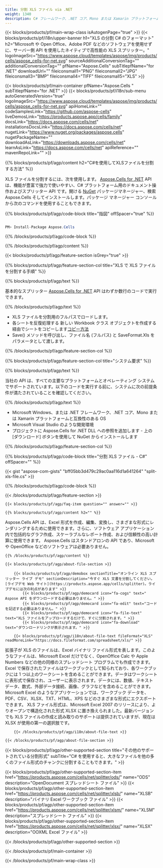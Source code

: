 ```yaml
---
title: 分割 XLS ファイル via .NET
weight: 1340
description: C# フレームワーク、.NET コア、Mono または Xamarin プラットフォームで XLS ドキュメントを分割するための C# ソース コード。
---
```

{{< blocks/products/pf/main-wrap-class isAutogenPage="true" >}}
{{< blocks/products/pf/i18n/upper-banner h1="XLS の分割 C# のフォーマット" h2="Microsoft や Open Office、Adobe PDF などのソフトウェアを使用せずに、サーバー側 API を使用したネイティブで高性能の XLS スプリッター。" logoImageSrc="https://www.aspose.cloud/templates/aspose/img/products/cells/aspose_cells-for-net.svg" sourceAdditionalConversionTag="" additionalConversionTag="" pfName="Aspose.Cells" subTitlepfName="for .NET" downloadUrl="" fileiconsmall1="PNG" fileiconsmall2="JPG" fileiconsmall3="BMP" fileiconsmall4="TIFF" fileiconsmall5="XLS" >}}

{{< blocks/products/pf/main-container pfName="Aspose.Cells " subTitlepfName="for .NET" >}}
{{< blocks/products/pf/i18n/sub-menu autoGeneratedVersion="true" logoImageSrc="https://www.aspose.cloud/templates/aspose/img/products/cells/aspose_cells-for-net.svg" apiHomeLink="" codeSamplesLink="https://github.com/aspose-cells" liveDemosLink="https://products.aspose.app/cells/family" docsLink="https://docs.aspose.com/cells/net" installationsDocsLink="https://docs.aspose.com/cells/net" nugetLink="https://www.nuget.org/packages/aspose.cells" nugetPackageName="" downloadAsLink="https://downloads.aspose.com/cells/net" learnAsLink="https://docs.aspose.com/cells/net" apiReference="" mavenRepoLink="" >}}

{{% blocks/products/pf/agp/content h2="C#を使用してXLSファイルを分割する方法" %}}

XLS ファイルを分割するには、次を使用します。
 [Aspose.Cells for .NET](https://products.aspose.com/cells/net) 
API は、機能が豊富で強力で使いやすい、C# プラットフォーム用のドキュメント操作およびスプリッター API です。開ける
 [NuGet](https://www.nuget.org/packages/aspose.cells) 
パッケージマネージャー、検索
 Aspose.Cells 
そしてインストールします。パッケージ マネージャー コンソールから次のコマンドを使用することもできます。

{{% blocks/products/pf/agp/code-block title="指図" offSpacer="true" %}}

```cs

PM> Install-Package Aspose.Cells

```

{{% /blocks/products/pf/agp/code-block %}}

{{% /blocks/products/pf/agp/content %}}

{{< blocks/products/pf/agp/feature-section isGrey="true" >}}

{{% blocks/products/pf/agp/feature-section-col title="XLS で XLS ファイルを分割する手順" %}}

{{% blocks/products/pf/agp/text %}}

基本的なスプリッター
 [Aspose.Cells for .NET](https://products.aspose.com/cells/net) 
API はわずか数行のコードで実行できます。

{{% /blocks/products/pf/agp/text %}}

+ XLS ファイルを分割用のフルパスでロードします。
+ 各シートを反復処理する
新しい Workbook クラス オブジェクトを作成する
 経由でシートをコピーします[コピー方法](https://reference.aspose.com/cells/net/aspose.cells/worksheet/methods/copy)
+ Save() メソッドを呼び出し、ファイル名 (フルパス) と SaveFormat.Xls をパラメータとして渡します。

{{% /blocks/products/pf/agp/feature-section-col %}}

{{% blocks/products/pf/agp/feature-section-col title="システム要求" %}}

{{% blocks/products/pf/agp/text %}}

当社の API は、すべての主要なプラットフォームとオペレーティング システムでサポートされています。以下のコードを実行する前に、システムに次の前提条件が満たされていることを確認してください。

{{% /blocks/products/pf/agp/text %}}

- Microsoft Windows、または .NET フレームワーク、.NET コア、Mono または Xamarin プラットフォームと互換性のある OS
-  Microsoft Visual Studio のような開発環境
- プロジェクトに Aspose.Cells for .NET DLL への参照を追加します - 上の [ダウンロード] ボタンを使用して NuGet からインストールします

{{% /blocks/products/pf/agp/feature-section-col %}}

{{% blocks/products/pf/agp/code-block title="分割 XLS ファイル - C#" offSpacer="" %}}

{{< gist "aspose-com-gists" "bff05bb3d479c29ac0aa116d1a641264" "split-xls-file.cs" >}}

{{% /blocks/products/pf/agp/code-block %}}

{{< /blocks/products/pf/agp/feature-section >}}

    {{< blocks/products/pf/agp/faq-item question="" answer="" >}}
 

<!-- aboutfile Starts -->

    {{% blocks/products/pf/agp/content h2="" %}}

 Aspose.Cells API は、Excel 形式を作成、編集、変換し、さまざまな形式にレンダリングするために使用できます。さらに、ソフトウェア アプリケーション内で包括的なグラフ作成、スケーラブルなレポート作成、および信頼性の高い計算に使用できます。 Aspose.Cells はスタンドアロンの API であり、Microsoft や OpenOffice などのソフトウェアは必要ありません。



    {{% /blocks/products/pf/agp/content %}}

    {{< blocks/products/pf/agp/about-file-section >}}

        {{< blocks/products/pf/agp/demobox sectionTitle="オンライン XLS スプリッター ライブ デモ" sectionDescription="今すぐ XLS 文書を分割してください。[ライブデモ Web サイト](https://products.aspose.app/cells/splitter)。ライブデモには次の利点があります" >}}
            {{< blocks/products/pf/agp/democard icon="fa-cogs" text=" Aspose API をダウンロードする必要はありません。" >}}
            {{< blocks/products/pf/agp/democard icon="fa-edit" text="コードを記述する必要はありません。" >}}
            {{< blocks/products/pf/agp/democard icon="fa-file-text" text="XLS ファイルをアップロードするだけで、すぐに分割されます。" >}}
            {{< blocks/products/pf/agp/democard icon="fa-download" text="ダウンロードリンクが表示されます。" >}}

        {{< blocks/products/pf/agp/i18n/about-file-text fileFormat="XLS" readMoreLink="https://docs.fileformat.com/spreadsheet/xls/" >}}
拡張子が XLS のファイルは、Excel バイナリ ファイル形式を表します。このようなファイルは、Microsoft Excel だけでなく、OpenOffice Calc や Apple Numbers などの他の同様のスプレッドシート プログラムでも作成できます。Excel で保存されたファイルはワークブックとして知られており、各ワークブックには 1 つ以上のワークシートを含めることができます。データはワークシートに表形式で保存され、ユーザーに表示されます。データには、数値、テキスト データ、数式、外部データ接続、画像、グラフなどを含めることができます。 Microsoft Excel のようなアプリケーションでは、ワークブック データを、PDF、CSV、XLSX、TXT、HTML、XPS などのさまざまな形式にエクスポートできます。 XLS ファイル形式は、Microsoft Excel 2007 のリリースにより、よりオープンで構造化された形式 XLSX に置き換えられました。最新バージョンでも XLS ファイルの作成と読み取りのサポートは提供されていますが、現在は XLSX が使用の第一の選択肢です。

        {{< /blocks/products/pf/agp/i18n/about-file-text >}}

    {{< /blocks/products/pf/agp/about-file-section >}}

<!-- aboutfile Ends -->

{{< blocks/products/pf/agp/other-supported-section title="その他のサポートされている分割形式" subTitle="C# を使用すると、大きなファイルを他の多くのファイル形式のチャンクに分割することもできます。" >}}

{{< blocks/products/pf/agp/other-supported-section-item href="https://products.aspose.com/cells/net/splitter/ods/" name="ODS" description="OpenDocument スプレッドシート ファイル" >}}
{{< blocks/products/pf/agp/other-supported-section-item href="https://products.aspose.com/cells/net/splitter/xlsb/" name="XLSB" description="バイナリ Excel ワークブック ファイル" >}}
{{< blocks/products/pf/agp/other-supported-section-item href="https://products.aspose.com/cells/net/splitter/xlsm/" name="XLSM" description="スプレッドシート ファイル" >}}
{{< blocks/products/pf/agp/other-supported-section-item href="https://products.aspose.com/cells/net/splitter/xlsx/" name="XLSX" description="OOXML Excel ファイル" >}}

{{< /blocks/products/pf/agp/other-supported-section >}}

{{< /blocks/products/pf/main-container >}}
    
{{< /blocks/products/pf/main-wrap-class >}}
